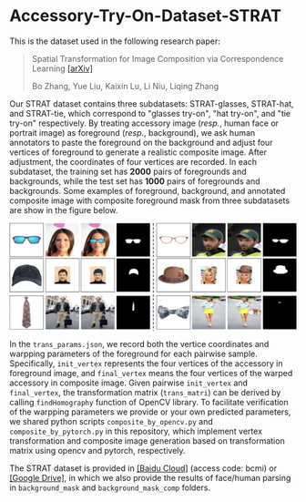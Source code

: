 # Accessory-Try-On-Dataset-STRAT

This is the dataset used in the following research paper:

> Spatial Transformation for Image Composition via Correspondence Learning [[arXiv]](https://arxiv.org/pdf/2207.02398.pdf)
>
> Bo Zhang, Yue Liu, Kaixin Lu, Li Niu, Liqing Zhang

Our STRAT dataset contains three subdatasets: STRAT-glasses, STRAT-hat, and STRAT-tie, which correspond to "glasses try-on", "hat try-on", and "tie try-on" respectively. By treating accessory image (*resp.*, human face or portrait image) as foreground (*resp.*, background), we ask human annotators to paste the foreground on the background and adjust four vertices of foreground to generate a realistic composite image. After adjustment, the coordinates of four vertices are recorded. In each subdataset, the training set has **2000** pairs of foregrounds and backgrounds, while the test set has **1000** pairs of foregrounds and backgrounds. Some examples of foreground, background, and annotated composite image with composite foreground mask from three subdatasets are show in the figure below.

<img src='example.jpg' align="center" width=1024>

In the ``trans_params.json``, we record both the vertice coordinates and warpping parameters of the foreground for each pairwise sample. Specifically, ``init_vertex`` represents the four vertices of the accessory in foreground image, and ``final_vertex`` means the four vertices of the warped accessory in composite image. Given pairwise ``init_vertex`` and ``final_vertex``, the transformation matrix (``trans_matri``) can be derived by calling ``findHomography`` function of OpenCV library. To facilitate verification of the warpping parameters we provide or your own predicted parameters, we shared python scripts ``composite_by_opencv.py`` and ``composite_by_pytorch.py`` in this repository, which implement vertex transformation and composite image generation based on transformation matrix using opencv and pytorch, respectively.     

The STRAT dataset is provided in [[Baidu Cloud]](https://pan.baidu.com/s/13J7jyxexNausxwEvVgaAfg) (access code: bcmi) or [[Google Drive]](https://drive.google.com/file/d/1vHN1vvg2JQZKRfqrYfQjyuJNvgkP9-gY/view?usp=sharing), in which we also provide the results of face/human parsing in ``background_mask`` and ``background_mask_comp`` folders.
